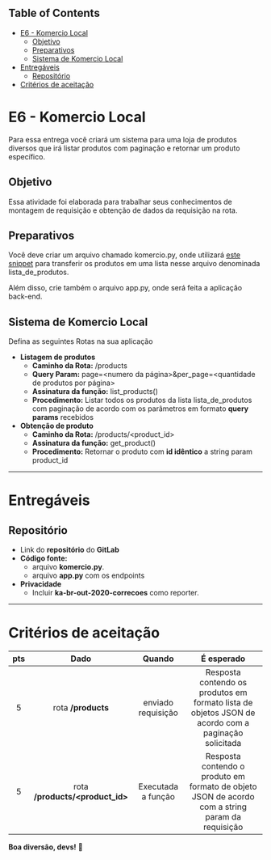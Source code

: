 ﻿## **Table of Contents**
- [E6 - Komercio Local](https://npepa32v9l.execute-api.us-east-1.amazonaws.com/v2/?project_id=19989138&filename=python/outubro-20/2a_e_02_komercio-local.html&ref=master#mcetoc_1esj4slvm0) 
  - [Objetivo](https://npepa32v9l.execute-api.us-east-1.amazonaws.com/v2/?project_id=19989138&filename=python/outubro-20/2a_e_02_komercio-local.html&ref=master#mcetoc_1f362b6b10)
  - [Preparativos](https://npepa32v9l.execute-api.us-east-1.amazonaws.com/v2/?project_id=19989138&filename=python/outubro-20/2a_e_02_komercio-local.html&ref=master#mcetoc_1f362b6b11)
  - [Sistema de Komercio Local](https://npepa32v9l.execute-api.us-east-1.amazonaws.com/v2/?project_id=19989138&filename=python/outubro-20/2a_e_02_komercio-local.html&ref=master#mcetoc_1eg6l938o6l)
- [Entregáveis](https://npepa32v9l.execute-api.us-east-1.amazonaws.com/v2/?project_id=19989138&filename=python/outubro-20/2a_e_02_komercio-local.html&ref=master#mcetoc_1f362b6b12) 
  - [Repositório](https://npepa32v9l.execute-api.us-east-1.amazonaws.com/v2/?project_id=19989138&filename=python/outubro-20/2a_e_02_komercio-local.html&ref=master#mcetoc_1egvrpv6k1l4)
- [Critérios de aceitação](https://npepa32v9l.execute-api.us-east-1.amazonaws.com/v2/?project_id=19989138&filename=python/outubro-20/2a_e_02_komercio-local.html&ref=master#mcetoc_1eh146n6m3)
# **E6 - Komercio Local**
Para essa entrega você criará um sistema para uma loja de produtos diversos que irá listar produtos com paginação e retornar um produto específico.
## **Objetivo**
Essa atividade foi elaborada para trabalhar seus conhecimentos de montagem de requisição e obtenção de dados da requisição na rota.
## **Preparativos**
Você deve criar um arquivo chamado komercio.py, onde utilizará [este snippet](https://gitlab.com/-/snippets/2118021) para transferir os produtos em uma lista nesse arquivo denominada lista\_de\_produtos.

Além disso, crie também o arquivo app.py, onde será feita a aplicação back-end.
## **Sistema de Komercio Local**
Defina as seguintes Rotas na sua aplicação

- **Listagem de produtos** 
  - **Caminho da Rota:** /products
  - **Query Param:** page=<numero da página>&per\_page=<quantidade de produtos por página>
  - **Assinatura da função:** list\_products()
  - **Procedimento:** Listar todos os produtos da lista lista\_de\_produtos com paginação de acordo com os parâmetros em formato **query params** recebidos
- **Obtenção de produto** 
  - **Caminho da Rota:** /products/<product\_id>
  - **Assinatura da função:** get\_product()
  - **Procedimento:** Retornar o produto com **id idêntico** a string param product\_id
-----
# **Entregáveis**
## **Repositório**
- Link do **repositório** do **GitLab**
- **Código fonte:** 
  - arquivo **komercio.py**.
  - arquivo **app.py** com os endpoints
- **Privacidade** 
  - Incluir **ka-br-out-2020-correcoes** como reporter.
-----
# **Critérios de aceitação**

|**pts**|**Dado**|**Quando**|**É esperado**|
| :-: | :-: | :-: | :-: |
|5|rota **/products**|enviado requisição|Resposta contendo os produtos em formato lista de objetos JSON de acordo com a paginação solicitada|
|5|rota **/products/<product\_id>**|Executada a função|Resposta contendo o produto em formato de objeto JSON de acordo com a string param da requisição|
**Boa diversão, devs!** 👾


